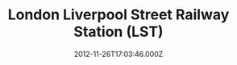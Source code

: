 ---
date: 2012-11-26T17:03:46.000Z
title: London Liverpool Street Railway Station (LST)
latitude: 51.517989562842125
longitude: -0.08181954774173789
category: checkin
---